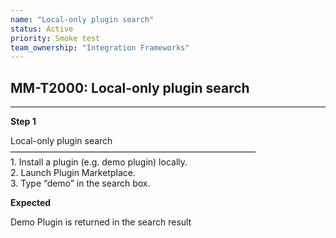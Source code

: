 ```yaml
---
name: "Local-only plugin search"
status: Active
priority: Smoke test
team_ownership: "Integration Frameworks"
---
```


## MM-T2000: Local-only plugin search

---

**Step 1**

Local-only plugin search\
————————————————————————————\
1\. Install a plugin (e.g. demo plugin) locally.\
2\. Launch Plugin Marketplace.\
3\. Type “demo” in the search box.

**Expected**

Demo Plugin is returned in the search result
